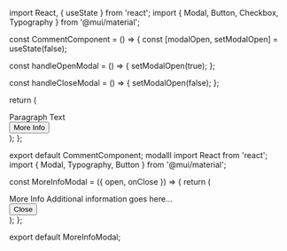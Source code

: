 import React, { useState } from 'react';
import { Modal, Button, Checkbox, Typography } from '@mui/material';

const CommentComponent = () => {
  const [modalOpen, setModalOpen] = useState(false);

  const handleOpenModal = () => {
    setModalOpen(true);
  };

  const handleCloseModal = () => {
    setModalOpen(false);
  };

  return (
    <div className="p-4 border border-gray-300 rounded-lg mb-4">
      <div className="flex items-center">
        <Checkbox />
        <Typography variant="body1" className="ml-2">
          Paragraph Text
        </Typography>
      </div>
      <div className="mt-2">
        <Button variant="outlined" onClick={handleOpenModal}>
          More Info
        </Button>
      </div>
      <MoreInfoModal open={modalOpen} onClose={handleCloseModal} />
    </div>
  );
};

export default CommentComponent;
modalll 
import React from 'react';
import { Modal, Typography, Button } from '@mui/material';

const MoreInfoModal = ({ open, onClose }) => {
  return (
    <Modal open={open} onClose={onClose}>
      <div className="p-4 bg-white rounded-lg">
        <Typography variant="h6" className="mb-4">
          More Info
        </Typography>
        <Typography variant="body1">
          Additional information goes here...
        </Typography>
        <div className="mt-4 text-center">
          <Button variant="contained" onClick={onClose}>
            Close
          </Button>
        </div>
      </div>
    </Modal>
  );
};

export default MoreInfoModal;
